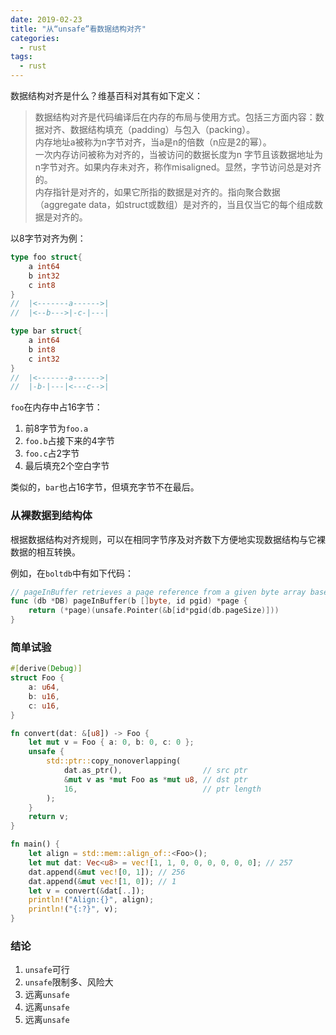 ```yaml
---
date: 2019-02-23
title: "从“unsafe”看数据结构对齐"
categories:
  - rust
tags:
  - rust
---
```


数据结构对齐是什么？维基百科对其有如下定义：

> 数据结构对齐是代码编译后在内存的布局与使用方式。包括三方面内容：数据对齐、数据结构填充（padding）与包入（packing）。<br>
内存地址a被称为n字节对齐，当a是n的倍数（n应是2的幂）。<br>
一次内存访问被称为对齐的，当被访问的数据长度为n 字节且该数据地址为n字节对齐。如果内存未对齐，称作misaligned。显然，字节访问总是对齐的。<br>
内存指针是对齐的，如果它所指的数据是对齐的。指向聚合数据（aggregate data，如struct或数组）是对齐的，当且仅当它的每个组成数据是对齐的。<br>


<!--more-->
以8字节对齐为例：

```go
type foo struct{
	a int64
	b int32
	c int8
}
//  |<-------a------>|
//  |<--b--->|-c-|---|

type bar struct{
	a int64
	b int8
	c int32
}
//  |<-------a------>|
//  |-b-|---|<---c-->|
```
`foo`在内存中占16字节：

1. 前8字节为`foo.a`
2. `foo.b`占接下来的4字节
3. `foo.c`占2字节
4. 最后填充2个空白字节

类似的，`bar`也占16字节，但填充字节不在最后。

### 从裸数据到结构体

根据数据结构对齐规则，可以在相同字节序及对齐数下方便地实现数据结构与它裸数据的相互转换。

例如，在`boltdb`中有如下代码：
```go
// pageInBuffer retrieves a page reference from a given byte array based on the current page size.
func (db *DB) pageInBuffer(b []byte, id pgid) *page {
	return (*page)(unsafe.Pointer(&b[id*pgid(db.pageSize)]))
}
```

### 简单试验

```rust
#[derive(Debug)]
struct Foo {
    a: u64,
    b: u16,
    c: u16,
}

fn convert(dat: &[u8]) -> Foo {
    let mut v = Foo { a: 0, b: 0, c: 0 };
    unsafe {
        std::ptr::copy_nonoverlapping(
            dat.as_ptr(),                  // src ptr
            &mut v as *mut Foo as *mut u8, // dst ptr
            16,                            // ptr length
        );
    }
    return v;
}

fn main() {
    let align = std::mem::align_of::<Foo>();
    let mut dat: Vec<u8> = vec![1, 1, 0, 0, 0, 0, 0, 0]; // 257
    dat.append(&mut vec![0, 1]); // 256
    dat.append(&mut vec![1, 0]); // 1
    let v = convert(&dat[..]);
    println!("Align:{}", align);
    println!("{:?}", v);
}
```

### 结论

1. `unsafe`可行
2. `unsafe`限制多、风险大
3. 远离`unsafe`
4. 远离`unsafe`
5. 远离`unsafe`







